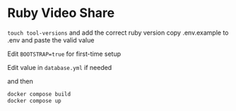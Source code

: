 # Ruby Video Share

`touch tool-versions` and add the correct ruby version
copy .env.example to .env and paste the valid value

Edit `BOOTSTRAP=true` for first-time setup

Edit value in `database.yml` if needed

and then

```bash
docker compose build
docker compose up
```

